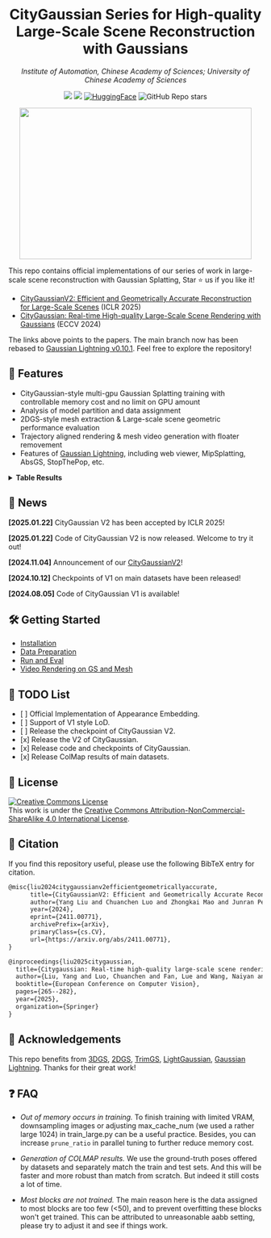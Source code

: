 <br>
<p align="center">
<h1 align="center"><strong>CityGaussian Series for High-quality Large-Scale Scene Reconstruction with Gaussians</strong></h1>
  <p align="center">
    <em>Institute of Automation, Chinese Academy of Sciences; University of Chinese Academy of Sciences</em>
  </p>
</p>

<div id="top" align="center">

[![](https://img.shields.io/badge/%F0%9F%9A%80%20Project-V1-green)](https://dekuliutesla.github.io/citygs/)
[![](https://img.shields.io/badge/%F0%9F%9A%80%20Project-V2-blue)](https://dekuliutesla.github.io/CityGaussianV2/)
[![HuggingFace](https://img.shields.io/badge/%F0%9F%A4%97-Hugging%20Face-orange)](https://huggingface.co/TeslaYang123/CityGaussian)
![GitHub Repo stars](https://img.shields.io/github/stars/DekuLiuTesla/CityGaussian)

</div>
<p align="center">
  <img width="460" height="300" src="assets/demo.gif">
</p>

This repo contains official implementations of our series of work in large-scale scene reconstruction with Gaussian Splatting, Star ⭐ us if you like it!
- [CityGaussianV2: Efficient and Geometrically Accurate Reconstruction for Large-Scale Scenes](https://arxiv.org/pdf/2411.00771) (ICLR 2025)
- [CityGaussian: Real-time High-quality Large-Scale Scene Rendering with Gaussians](https://arxiv.org/pdf/2404.01133) (ECCV 2024)

The links above points to the papers. The main branch now has been rebased to [Gaussian Lightning v0.10.1](https://github.com/yzslab/gaussian-splatting-lightning). Feel free to explore the repository!

## 👏 Features
* CityGaussian-style multi-gpu Gaussian Splatting training with controllable memory cost and no limit on GPU amount
* Analysis of model partition and data assignment
* 2DGS-style mesh extraction & Large-scale scene geometric performance evaluation
* Trajectory aligned rendering & mesh video generation with floater removement
* Features of [Gaussian Lightning](https://github.com/yzslab/gaussian-splatting-lightning), including web viewer, MipSplatting, AbsGS, StopThePop, etc.

<details>
<summary><span style="font-weight: bold;">Table Results</span></summary>

| Scene | SSIM↑ | PSNR↑ | LPIPS↓ | Precision↑ | Recall↑ | F1-Score↑ | #GS(M) |
| :---: | :---: | :---: | :---: | :---:|:---:| :---: | :---: |
| LFLS | 0.744 | 23.44 | 0.246 | 0.556 | 0.400 | 0.466 | 8.19 |
| SMBU | 0.794 | 24.00 | 0.185 | 0.559 | 0.523 | 0.541 | 5.33 |
| Upper Campus | 0.779 | 25.78 | 0.186 | 0.654 | 0.394 | 0.491 | 7.87 |
| MatrixCity Aerial | 0.859 | 27.26 | 0.175 | 0.432 | 0.790 | 0.559 | 8.57 |
| MatrixCity Street | 0.791 | 22.32 | 0.344 | 0.325 | 0.797 | 0.461 | 7.40 |

Note for street view, the F1-Score is lower than that reported in paper, since we sacrifice precision for a better recall and more complete road surface. If unbroken road is prefered, you can adjust `depth_ratio` to 0.0, but surface reconstruction performance will be worse.

</details>

## 📰 News
**[2025.01.22]** CityGaussian V2 has been accepted by ICLR 2025!

**[2025.01.22]** Code of CityGaussian V2 is now released. Welcome to try it out!

**[2024.11.04]** Announcement of our [CityGaussianV2](https://dekuliutesla.github.io/CityGaussianV2/)!

**[2024.10.12]** Checkpoints of V1 on main datasets have been released! 

**[2024.08.05]** Code of CityGaussian V1 is available!

## 🛠 Getting Started
- [Installation](doc/installation.md)
- [Data Preparation](doc/data_preparation.md)
- [Run and Eval](doc/run&eval.md)
- [Video Rendering on GS and Mesh](doc/render_video.md)


## 📝 TODO List

- \[ \] Official Implementation of Appearance Embedding.
- \[ \] Support of V1 style LoD.
- \[ \] Release the checkpoint of CityGaussian V2.
- \[x\] Release the V2 of CityGaussian.
- \[x\] Release code and checkpoints of CityGaussian.
- \[x\] Release ColMap results of main datasets.


## 📄 License

<a rel="license" href="http://creativecommons.org/licenses/by-nc-sa/4.0/"><img alt="Creative Commons License" style="border-width:0" src="https://i.creativecommons.org/l/by-nc-sa/4.0/80x15.png" /></a>
<br />
This work is under the <a rel="license" href="http://creativecommons.org/licenses/by-nc-sa/4.0/">Creative Commons Attribution-NonCommercial-ShareAlike 4.0 International License</a>.

## 🤗 Citation
If you find this repository useful, please use the following BibTeX entry for citation.
```latex
@misc{liu2024citygaussianv2efficientgeometricallyaccurate,
      title={CityGaussianV2: Efficient and Geometrically Accurate Reconstruction for Large-Scale Scenes}, 
      author={Yang Liu and Chuanchen Luo and Zhongkai Mao and Junran Peng and Zhaoxiang Zhang},
      year={2024},
      eprint={2411.00771},
      archivePrefix={arXiv},
      primaryClass={cs.CV},
      url={https://arxiv.org/abs/2411.00771}, 
}
```

```latex
@inproceedings{liu2025citygaussian,
  title={Citygaussian: Real-time high-quality large-scale scene rendering with gaussians},
  author={Liu, Yang and Luo, Chuanchen and Fan, Lue and Wang, Naiyan and Peng, Junran and Zhang, Zhaoxiang},
  booktitle={European Conference on Computer Vision},
  pages={265--282},
  year={2025},
  organization={Springer}
}
```

## 👏 Acknowledgements

This repo benefits from [3DGS](https://github.com/graphdeco-inria/gaussian-splatting), [2DGS](), [TrimGS](https://github.com/YuxueYang1204/TrimGS), [LightGaussian](https://github.com/VITA-Group/LightGaussian), [Gaussian Lightning](https://github.com/yzslab/gaussian-splatting-lightning). Thanks for their great work!

## ❓ FAQ
- _Out of memory occurs in training._ To finish training with limited VRAM, downsampling images or adjusting max_cache_num (we used a rather large 1024) in train_large.py can be a useful practice. Besides, you can increase `prune_ratio` in parallel tuning to further reduce memory cost.

- _Generation of COLMAP results._ We use the ground-truth poses offered by datasets and separately match the train and test sets. And this will be faster and more robust than match from scratch. But indeed it still costs a lot of time.

- _Most blocks are not trained._ The main reason here is the data assigned to most blocks are too few (<50), and to prevent overfitting these blocks won't get trained. This can be attributed to unreasonable aabb setting, please try to adjust it and see if things work.